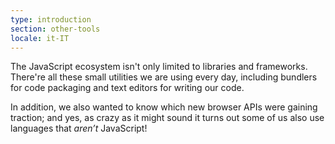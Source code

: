 ```yaml
---
type: introduction
section: other-tools
locale: it-IT
---
```

 The JavaScript ecosystem isn't only limited to libraries and frameworks. There're all these small utilities we are using every day, including bundlers for code packaging and text editors for writing our code.

In addition, we also wanted to know which new browser APIs were gaining traction; and yes, as crazy as it might sound it turns out some of us also use languages that *aren’t* JavaScript! 